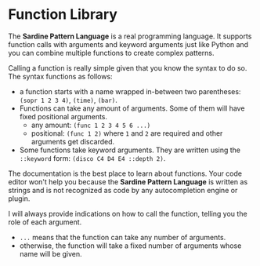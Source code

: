 # Function Library

The **Sardine Pattern Language** is a real programming language. It supports function calls with arguments and keyword arguments just like Python and you can combine multiple functions to create complex patterns. 

Calling a function is really simple given that you know the syntax to do so. The syntax functions as follows:

- a function starts with a name wrapped in-between two parentheses: `(sopr 1 2 3 4)`, `(time)`, `(bar)`.
- Functions can take any amount of arguments. Some of them will have fixed positional arguments.
    - any amount: `(func 1 2 3 4 5 6 ...)`
    - positional: `(func 1 2)` where `1` and `2` are required and other arguments get discarded.
- Some functions take keyword arguments. They are written using the `::keyword` form: `(disco C4 D4 E4 ::depth 2)`.

The documentation is the best place to learn about functions. Your code editor won't help you because the **Sardine Pattern Language** is written as strings and is not recognized as code by any autocompletion engine or plugin.

I will always provide indications on how to call the function, telling you the role of each argument.
- `...` means that the function can take any number of arguments.
- otherwise, the function will take a fixed number of arguments whose name will be given.

